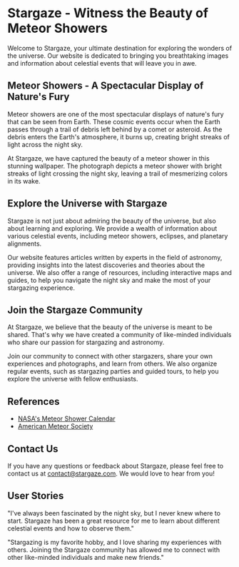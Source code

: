 <!--
Write me content for website with wallpaper which alt text is:

"A photograph of a meteor shower, with bright streaks of light crossing the night sky."

The name/title of the page should not be 1:1 copy of the alt text but rather a real content of the website which is using this wallpaper.

- Use markdown format 
- Start with the heading
- The content should look like a real website 
- Include real sections like references, contact, user stories, etc. use things relevant to the page purpose.
- Feel free to use structure like headings, bullets, numbering, blockquotes, paragraphs, horizontal lines, etc.
- You can use formatting like bold or _italic_
- You can include UTF-8 emojis
- Links should be only #hash anchors (and you can refer to the document itself)
- Do not include images
-->

<!--font:Montserrat.-->

# Stargaze - Witness the Beauty of Meteor Showers

Welcome to Stargaze, your ultimate destination for exploring the wonders of the universe. Our website is dedicated to bringing you breathtaking images and information about celestial events that will leave you in awe.

## Meteor Showers - A Spectacular Display of Nature's Fury

Meteor showers are one of the most spectacular displays of nature's fury that can be seen from Earth. These cosmic events occur when the Earth passes through a trail of debris left behind by a comet or asteroid. As the debris enters the Earth's atmosphere, it burns up, creating bright streaks of light across the night sky.

At Stargaze, we have captured the beauty of a meteor shower in this stunning wallpaper. The photograph depicts a meteor shower with bright streaks of light crossing the night sky, leaving a trail of mesmerizing colors in its wake.

## Explore the Universe with Stargaze

Stargaze is not just about admiring the beauty of the universe, but also about learning and exploring. We provide a wealth of information about various celestial events, including meteor showers, eclipses, and planetary alignments.

Our website features articles written by experts in the field of astronomy, providing insights into the latest discoveries and theories about the universe. We also offer a range of resources, including interactive maps and guides, to help you navigate the night sky and make the most of your stargazing experience.

## Join the Stargaze Community

At Stargaze, we believe that the beauty of the universe is meant to be shared. That's why we have created a community of like-minded individuals who share our passion for stargazing and astronomy.

Join our community to connect with other stargazers, share your own experiences and photographs, and learn from others. We also organize regular events, such as stargazing parties and guided tours, to help you explore the universe with fellow enthusiasts.

## References

- [NASA's Meteor Shower Calendar](#)
- [American Meteor Society](#)

## Contact Us

If you have any questions or feedback about Stargaze, please feel free to contact us at [contact@stargaze.com](mailto:contact@stargaze.com). We would love to hear from you!

## User Stories

"I've always been fascinated by the night sky, but I never knew where to start. Stargaze has been a great resource for me to learn about different celestial events and how to observe them."

"Stargazing is my favorite hobby, and I love sharing my experiences with others. Joining the Stargaze community has allowed me to connect with other like-minded individuals and make new friends."

